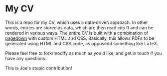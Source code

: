 # My CV
This is a repo for my CV, which uses a data-driven approach. In other words, entries are stored as data, which are then read into R and can be rendered in various ways. The entire CV is built with a combination of [pagedown](https://github.com/rstudio/pagedown) with custom HTML and CSS. Basically, this allows PDFs to be generated using HTML and CSS code, as opposedd something like LaTeX. 

Please feel free to fork/modify as much as you'd like, and get in touch if you have any questions.

This is Joe's stupic contribution!

